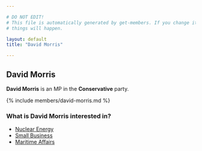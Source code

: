 ```yaml
---

# DO NOT EDIT!
# This file is automatically generated by get-members. If you change it, bad
# things will happen.

layout: default
title: "David Morris"

---
```


## David Morris

**David Morris** is an MP in the **Conservative** party.

{% include members/david-morris.md %}

### What is David Morris interested in?


* [Nuclear Energy](/interests/nuclear-energy.html)
* [Small Business](/interests/small-business.html)
* [Maritime Affairs](/interests/maritime-affairs.html)
